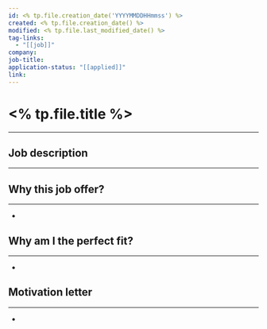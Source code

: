 ```yaml
---
id: <% tp.file.creation_date('YYYYMMDDHHmmss') %>
created: <% tp.file.creation_date() %>
modified: <% tp.file.last_modified_date() %>
tag-links:
  - "[[job]]"
company: 
job-title: 
application-status: "[[applied]]"
link:
---
```

# <% tp.file.title %>
---


## Job description
---


## Why this job offer?
---
-


## Why am I the perfect fit?
---
-


## Motivation letter
---
- 